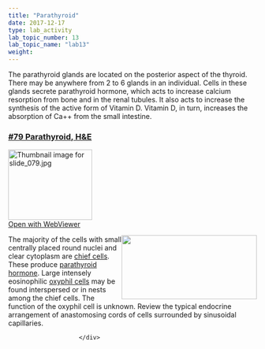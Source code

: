 ```yaml
---
title: "Parathyroid"
date: 2017-12-17
type: lab_activity
lab_topic_number: 13
lab_topic_name: "lab13"
weight: 
---
```

<div class="entrybody">
						<p>The parathyroid glands are located on the posterior aspect of the thyroid. There may be anywhere from 2 to 6 glands in an individual. Cells in these glands secrete parathyroid hormone, which acts to increase calcium resorption from bone and in the renal tubules. It also acts to increase the synthesis of the active form of Vitamin D. Vitamin D, in turn, increases the absorption of Ca++ from the small intestine.</p>

<h3><u><b>#79 Parathyroid, <span class="caps">H&amp;E</span></b></u></h3>

<div class="thumbnail"> <a href="http://virtualslides.cumc.columbia.edu/79.svs/view.apml?" target="_blank"><img alt="Thumbnail image for slide_079.jpg" src="http://histologylab.ccnmtl.columbia.edu/assets/images/slide_079-thumb-170x143-1581.jpg" width="170" height="143" class="mt-image-left"></a><br><a href="http://virtualslides.cumc.columbia.edu/79.svs/view.apml?" target="_blank">Open with WebViewer</a> </div>

<p><img src="http://histologylab.ccnmtl.columbia.edu/assets/images/79%20parathyroid.jpg" style="width:274px; height:130px; float:right;">The majority of the cells with small centrally placed round nuclei and clear cytoplasm are <u>chief cells</u>. These produce <u>parathyroid hormone</u>. Large intensely eosinophilic <u>oxyphil cells</u> may be found interspersed or in nests among the chief cells. The function of the oxyphil cell is unknown. Review the typical endocrine arrangement of anastomosing cords of cells surrounded by sinusoidal capillaries.</p>
						
						
						</div>